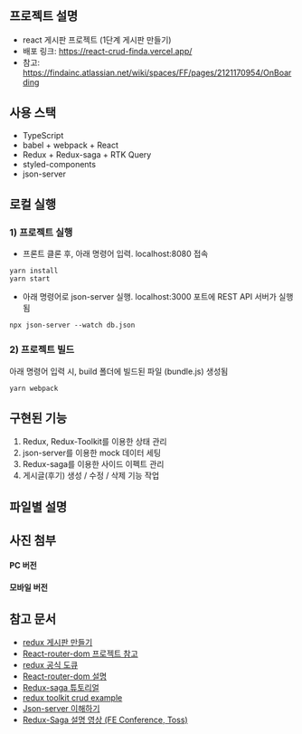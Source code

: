 ## 프로젝트 설명

- react 게시판 프로젝트 (1단계 게시판 만들기)
- 배포 링크: https://react-crud-finda.vercel.app/
- 참고: https://findainc.atlassian.net/wiki/spaces/FF/pages/2121170954/OnBoarding

## 사용 스택

- TypeScript
- babel + webpack + React
- Redux + Redux-saga + RTK Query
- styled-components
- json-server

## 로컬 실행

### 1) 프로젝트 실행

- 프론트
  클론 후, 아래 명령어 입력. localhost:8080 접속

```
yarn install
yarn start
```

- 아래 명령어로 json-server 실행. localhost:3000 포트에 REST API 서버가 실행됨

```
npx json-server --watch db.json
```

### 2) 프로젝트 빌드

아래 명령어 입력 시, build 폴더에 빌드된 파일 (bundle.js) 생성됨

```
yarn webpack
```

## 구현된 기능

1. Redux, Redux-Toolkit를 이용한 상태 관리
2. json-server를 이용한 mock 데이터 세팅
3. Redux-saga를 이용한 사이드 이펙트 관리
4. 게시글(후기) 생성 / 수정 / 삭제 기능 작업

## 파일별 설명

## 사진 첨부

#### PC 버전

#### 모바일 버전

## 참고 문서

- [redux 게시판 만들기](https://mjn5027.tistory.com/35)
- [React-router-dom 프로젝트 참고](https://github.com/LeeMir/react-cookie-board)
- [redux 공식 도큐](https://redux-toolkit.js.org/tutorials/quick-start)
- [React-router-dom 설명](https://velog.io/@swanious/React-%EB%A6%AC%EC%95%A1%ED%8A%B8-%EB%9D%BC%EC%9A%B0%ED%84%B0-%EC%A0%81%EC%9A%A9)
- [Redux-saga 튜토리얼](https://mskims.github.io/redux-saga-in-korean/introduction/BeginnerTutorial.html)
- [redux toolkit crud example](https://www.bezkoder.com/redux-toolkit-example-crud/)
- [Json-server 이해하기](https://redux-advanced.vlpt.us/3/01.html)
- [Redux-Saga 설명 영상 (FE Conference, Toss)](https://www.youtube.com/watch?v=UxpREAHZ7Ck)
